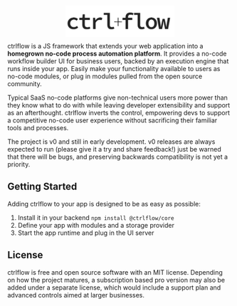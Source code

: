 <p align="center" style="margin-bottom: -5px">
  <img width="245" height="70" src="./docs/assets/Logo.PNG">
</p>

ctrlflow is a JS framework that extends your web application into a **homegrown no-code process automation platform**. It provides a no-code workflow builder UI for business users, backed by an execution engine that runs inside your app. Easily make your functionality available to users as no-code modules, or plug in modules pulled from the open source community.

Typical SaaS no-code platforms give non-technical users more power than they know what to do with while leaving developer extensibility and support as an afterthought. ctrlflow inverts the control, empowering devs to support a competitive no-code user experience without sacrificing their familiar tools and processes.

The project is v0 and still in early development. v0 releases are always expected to run (please give it a try and share feedback!) just be warned that there will be bugs, and preserving backwards compatibility is not yet a priority.

## Getting Started

Adding ctrlflow to your app is designed to be as easy as possible:

1) Install it in your backend `npm install @ctrlflow/core`
2) Define your app with modules and a storage provider
3) Start the app runtime and plug in the UI server

## License

ctrlflow is free and open source software with an MIT license. Depending on how the project matures, a subscription based pro version may also be added under a separate license, which would include a support plan and advanced controls aimed at larger businesses.
